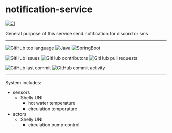 # notification-service

[![CI](https://github.com/smart-home-automation-system/notification-service/actions/workflows/CI.yml/badge.svg)](https://github.com/smart-home-automation-system/notification-service/actions/workflows/CI.yml)

General purpose of this service send notification for discord or sms

---

![GitHub top language](https://img.shields.io/github/languages/top/smart-home-automation-system/notification-service?style=plastic)
![Java](https://img.shields.io/badge/java-17-yellow?style=plastic)
![SpringBoot](https://img.shields.io/badge/SpringBoot-3.3.3-blue?style=plastic)

![GitHub issues](https://img.shields.io/github/issues/smart-home-automation-system/notification-service?style=plastic)
![GitHub contributors](https://img.shields.io/github/contributors/smart-home-automation-system/notification-service?style=plastic)
![GitHub pull requests](https://img.shields.io/github/issues-pr-raw/smart-home-automation-system/notification-service?style=plastic)

![GitHub last commit](https://img.shields.io/github/last-commit/smart-home-automation-system/notification-service?style=plastic)
![GitHub commit activity](https://img.shields.io/github/commit-activity/m/smart-home-automation-system/notification-service?style=plastic)

---

System includes:

- sensors
    - Shelly UNI
        - hot water temperature
        - circulation temperature
- actors
    - Shelly UNI
        - circulation pump control